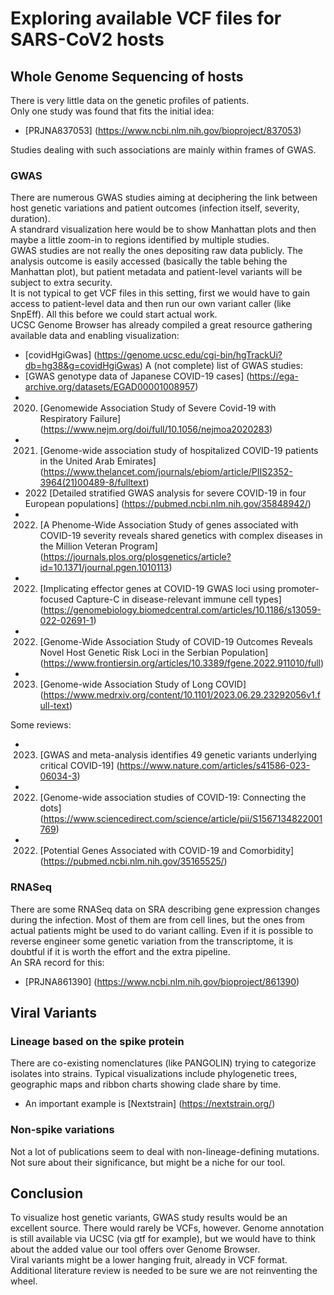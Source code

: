 # Exploring available VCF files for SARS-CoV2 hosts

## Whole Genome Sequencing of hosts

There is very little data on the genetic profiles of patients.  
Only one study was found that fits the initial idea:
- [PRJNA837053] (https://www.ncbi.nlm.nih.gov/bioproject/837053)  
  
Studies dealing with such associations are mainly within frames of GWAS.

### GWAS

There are numerous GWAS studies aiming at deciphering the link between host genetic variations and patient outcomes (infection itself, severity, duration).  
A standrard visualization here would be to show Manhattan plots and then maybe a little zoom-in to regions identified by multiple studies.  
GWAS studies are not really the ones depositing raw data publicly. The analysis outcome is easily accessed (basically the table behing the Manhattan plot), but patient metadata and patient-level variants will be subject to extra security.  
It is not typical to get VCF files in this setting, first we would have to gain access to patient-level data and then run our own variant caller (like SnpEff). All this before we could start actual work.  
UCSC Genome Browser has already compiled a great resource gathering available data and enabling visualization:
- [covidHgiGwas] (https://genome.ucsc.edu/cgi-bin/hgTrackUi?db=hg38&g=covidHgiGwas)
A (not complete) list of GWAS studies:
- [GWAS genotype data of Japanese COVID-19 cases] (https://ega-archive.org/datasets/EGAD00001008957)
- 2020. [Genomewide Association Study of Severe Covid-19 with Respiratory Failure] (https://www.nejm.org/doi/full/10.1056/nejmoa2020283)
- 2021. [Genome-wide association study of hospitalized COVID-19 patients in the United Arab Emirates] (https://www.thelancet.com/journals/ebiom/article/PIIS2352-3964(21)00489-8/fulltext)
- 2022 [Detailed stratified GWAS analysis for severe COVID-19 in four European populations] (https://pubmed.ncbi.nlm.nih.gov/35848942/)
- 2022. [A Phenome-Wide Association Study of genes associated with COVID-19 severity reveals shared genetics with complex diseases in the Million Veteran Program] (https://journals.plos.org/plosgenetics/article?id=10.1371/journal.pgen.1010113)
- 2022. [Implicating effector genes at COVID-19 GWAS loci using promoter-focused Capture-C in disease-relevant immune cell types] (https://genomebiology.biomedcentral.com/articles/10.1186/s13059-022-02691-1)
- 2022. [Genome-Wide Association Study of COVID-19 Outcomes Reveals Novel Host Genetic Risk Loci in the Serbian Population] (https://www.frontiersin.org/articles/10.3389/fgene.2022.911010/full)
- 2023. [Genome-wide Association Study of Long COVID] (https://www.medrxiv.org/content/10.1101/2023.06.29.23292056v1.full-text)
  
Some reviews:
- 2023. [GWAS and meta-analysis identifies 49 genetic variants underlying critical COVID-19] (https://www.nature.com/articles/s41586-023-06034-3)
- 2022. [Genome-wide association studies of COVID-19: Connecting the dots] (https://www.sciencedirect.com/science/article/pii/S1567134822001769)
- 2022. [Potential Genes Associated with COVID-19 and Comorbidity] (https://pubmed.ncbi.nlm.nih.gov/35165525/)


### RNASeq

There are some RNASeq data on SRA describing gene expression changes during the infection. Most of them are from cell lines, but the ones from actual patients might be used to do variant calling. Even if it is possible to reverse engineer some genetic variation from the transcriptome, it is doubtful if it is worth the effort and the extra pipeline.  
An SRA record for this:
- [PRJNA861390] (https://www.ncbi.nlm.nih.gov/bioproject/861390)

## Viral Variants

### Lineage based on the spike protein

There are co-existing nomenclatures (like PANGOLIN) trying to categorize isolates into strains. Typical visualizations include phylogenetic trees, geographic maps and ribbon charts showing clade share by time.  
- An important example is [Nextstrain] (https://nextstrain.org/)

### Non-spike variations

Not a lot of publications seem to deal with non-lineage-defining mutations. Not sure about their significance, but might be a niche for our tool.

## Conclusion

To visualize host genetic variants, GWAS study results would be an excellent source. There would rarely be VCFs, however. Genome annotation is still available via UCSC (via gtf for example), but we would have to think about the added value our tool offers over Genome Browser.  
Viral variants might be a lower hanging fruit, already in VCF format. Additional literature review is needed to be sure we are not reinventing the wheel.

